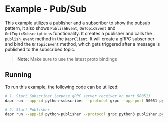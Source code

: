 # Example - Pub/Sub

This example utilizes a publisher and a subscriber to show the pubsub pattern, it also shows `PublishEvent`, `OnTopicEvent` and `GetTopicSubscriptions` functionality. 
It creates a publisher and calls the `publish_event` method in the `DaprClient`.
It will create a gRPC subscriber and bind the `OnTopicEvent` method, which gets triggered after a message is published to the subscribed topic.

> **Note:** Make sure to use the latest proto bindings

## Running

To run this example, the following code can be utilized:

```bash
# 1. Start Subscriber (expose gRPC server receiver on port 50051)
dapr run --app-id python-subscriber --protocol grpc --app-port 50051 python3 subscriber.py

# 2. Start Publisher
dapr run --app-id python-publisher --protocol grpc python3 publisher.py
```